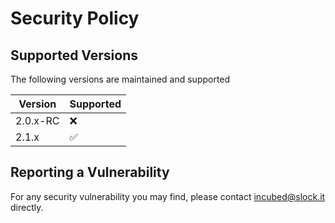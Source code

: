 # Security Policy

## Supported Versions

The following versions are maintained and supported

| Version | Supported          |
| ------- | ------------------ |
| 2.0.x-RC| :x:                |
| 2.1.x   | :white_check_mark: |

## Reporting a Vulnerability

For any security vulnerability you may find, please contact incubed@slock.it directly.
